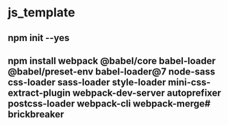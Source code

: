 # js_template

## npm init --yes

## npm install webpack @babel/core babel-loader @babel/preset-env babel-loader@7 node-sass css-loader sass-loader style-loader mini-css-extract-plugin webpack-dev-server autoprefixer postcss-loader webpack-cli webpack-merge# brickbreaker
